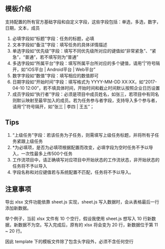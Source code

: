 ## 模板介绍
支持配置的所有官方基础字段和自定义字段，这些字段包括：单选，多选，数字，日期，文本，成员
1. 必填字段如“标题”字段：任务的标题，必填
2. 文本字段如“备注”字段：填写任务的具体详情描述
3. 单选字段如“优先级”字段：填写不同优先级所对应的键值如“非常紧急”、“紧急”，“普通”，若不填写则为“普通”
4. 多选字段如“所属平台”字段：填写所属平台所对应的多个键值，请用“|”符号隔开，如“iOS平台 | Android平台 | Web平台”
5. 数字字段如“数值”字段：填写相应的数值即可
6. 日期字段如“开始时间”字段：填写格式为 YYYY-MM-DD XX:XX，如“2017-04-10 12:00”，若不填具体时间，开始时间和截止时间默认按照企业日历设置
7. 成员字段如“执行者”字段：必须是项目中成员姓名，如张三，若项目中有同名则默认映射至最早加入的成员。若为任务参与者字段，支持导入多个参与者，请用“|”符号隔开，如“张三 | 李四 | 王五”；  

## Tips
1. “上级任务”字段：若该任务为子任务，则需填写上级任务标题，并将所有子任务紧跟上级任务
2. *为必填项，是否为必填项根据配置而改变，必填字段为空时任务不予以导入，一次性最多上传500个任务
3. 工作流项目中，请正确填写对应项目中开始状态的工作流状态，非开始状态的任务将不予以导入
4. 字段名称和对应键值若与系统配置不匹配，任务将不予以导入。

## 注意事项

导出 xlsx 文件功能依靠 sheet.js 实现，sheet.js 写入数据时，会从表格最后一行添加新数据。

举个例子，当前 xlsx 文件有 10 个空行，假设我使用 sheet.js 想写入 10 行新数据，新数据不为空。写入完成后，原有的 xlsx 将会变为 20 行，新数据位于第 11 ~ 20 行。

因此 template 下的模板文件除了包含头字段外，必须不含任何空行